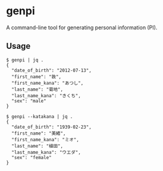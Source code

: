 # genpi

A command-line tool for generating personal information (PI).

## Usage

```console
$ genpi | jq .
{
  "date_of_birth": "2012-07-13",
  "first_name": "敦",
  "first_name_kana": "あつし",
  "last_name": "菊地",
  "last_name_kana": "きくち",
  "sex": "male"
}

$ genpi --katakana | jq .
{
  "date_of_birth": "1939-02-23",
  "first_name": "美緒",
  "first_name_kana": "ミオ",
  "last_name": "植田",
  "last_name_kana": "ウエダ",
  "sex": "female"
}
```
